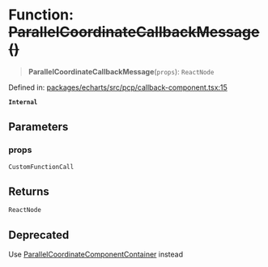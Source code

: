 # Function: ~~ParallelCoordinateCallbackMessage()~~

> **ParallelCoordinateCallbackMessage**(`props`): `ReactNode`

Defined in: [packages/echarts/src/pcp/callback-component.tsx:15](https://github.com/GeoDaCenter/openassistant/blob/994a31d776db171047aa7cd650eb798b5317f644/packages/echarts/src/pcp/callback-component.tsx#L15)

**`Internal`**

## Parameters

### props

`CustomFunctionCall`

## Returns

`ReactNode`

## Deprecated

Use [ParallelCoordinateComponentContainer](ParallelCoordinateComponentContainer.md) instead
